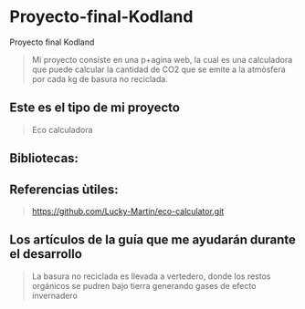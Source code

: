 # Proyecto-final-Kodland
Proyecto final Kodland
>Mi proyecto consiste en una p+agina web, la cual es una calculadora que puede calcular la cantidad de CO2 que se emite a la atmòsfera por cada kg de basura no reciclada.
## Este es el tipo de mi proyecto
>Eco calculadora

## Bibliotecas:
>
>

## Referencias ùtiles:
>https://github.com/Lucky-Martin/eco-calculator.git
>

## Los artículos de la guía que me ayudarán durante el desarrollo
>La basura no reciclada es llevada a vertedero, donde los restos orgánicos se pudren bajo tierra generando gases de efecto invernadero
